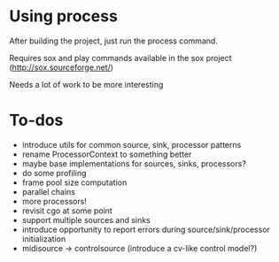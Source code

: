 # Using process

After building the project, just run the process command.

Requires sox and play commands available in the sox project (http://sox.sourceforge.net/)

Needs a lot of work to be more interesting

# To-dos

- introduce utils for common source, sink, processor patterns
- rename ProcessorContext to something better
- maybe base implementations for sources, sinks, processors?
- do some profiling
- frame pool size computation
- parallel chains
- more processors!
- revisit cgo at some point
- support multiple sources and sinks
- introduce opportunity to report errors during source/sink/processor initialization
- midisource -> controlsource (introduce a cv-like control model?)